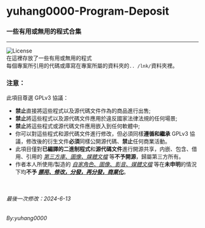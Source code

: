 yuhang0000-Program-Deposit
============================
### 一些有用或無用的程式合集
---
![License](https://img.shields.io/badge/License-GPL_v3-brightgreen.svg)  
在這裡存放了一些有用或無用的程式  
每個專案所引用的代碼或庫寫在專案所屬的資料夾的`.. /lnk/`資料夾裡。

### 注意：
此項目尊選 GPLv3 協議：
* **禁止**直接將這些程式以及源代碼文件作為的商品進行出售;
* **禁止**將這些程式以及源代碼文件應用於違反國家法律法規的任何場景;
* **禁止**將這些程式或源代碼文件應用嵌入到任何軟體中;
* 你可以對這些程式和源代碼文件進行修改，但必須同樣**遵循和繼承** GPLv3 協議，修改後的衍生文件**必須**同樣公開源代碼、**禁止**任何商業活動。
* 此項目僅對**已編譯的二進制程式**和**源代碼文件**進行開源共享，内嵌、包含、借用、引用的 *<ins>第三方庫、圖像、媒體文檔</ins>* 等**不予開源**，歸屬第三方所有。
* 作者本人所使用/製造的 *<ins>自家角色、圖像、影音、媒體文檔</ins>* 等在**未申明**的情況下均**不予 <ins>*挪用、修改，分發，再分發，商業化*</ins>**。
  
<br>
  
###### 最後一次修改：2024-6-13
###### By:yuhang0000
